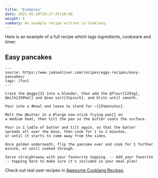 ```yaml
---
title: 'Examples'
date: 2021-05-20T19:27:37+10:00
weight: 6
summary: An example recipe written in Cooklang.
---
```


Here is an example of a full recipe which tags ingredients, cookware and timer.

## Easy pancakes

```
---
source: https://www.jamieoliver.com/recipes/eggs-recipes/easy-pancakes/
tags: [fun]
---

Crack the @eggs{3} into a blender, then add the @flour{125%g},
@milk{250%ml} and @sea salt{1%pinch}, and blitz until smooth.

Pour into a #bowl and leave to stand for ~{15%minutes}.

Melt the @butter in a #large non-stick frying pan{} on
a medium heat, then tilt the pan so the butter coats the surface.

Pour in 1 ladle of batter and tilt again, so that the batter
spreads all over the base, then cook for 1 to 2 minutes,
or until it starts to come away from the sides.

Once golden underneath, flip the pancake over and cook for 1 further
minute, or until cooked through.

Serve straightaway with your favourite topping. -- Add your favorite
-- topping here to make sure it's included in your meal plan!
```

Check out real user recipes in [Awesome Cooklang Recipes](https://github.com/cooklang/awesome-cooklang-recipes).
